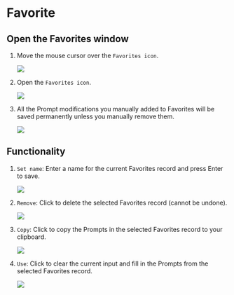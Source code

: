 # Favorite

## Open the Favorites window

1. Move the mouse cursor over the `Favorites icon`.

    ![](/assets/images/Favorite/favorite_btn.png)

2. Open the `Favorites icon`.

    ![](/assets/images/Favorite/favorite.png)

3. All the Prompt modifications you manually added to Favorites will be saved permanently unless you manually remove them.

    ![](/assets/images/demo.history_favorite.gif)

## Functionality

1. `Set name`: Enter a name for the current Favorites record and press Enter to save.

    ![](/assets/images/Favorite/name.png)

2. `Remove`: Click to delete the selected Favorites record (cannot be undone).

    ![](/assets/images/Favorite/favorite_icon.png)

3. `Copy`: Click to copy the Prompts in the selected Favorites record to your clipboard.

    ![](/assets/images/Favorite/copy.png)

4. `Use`: Click to clear the current input and fill in the Prompts from the selected Favorites record.

    ![](/assets/images/Favorite/use.png)